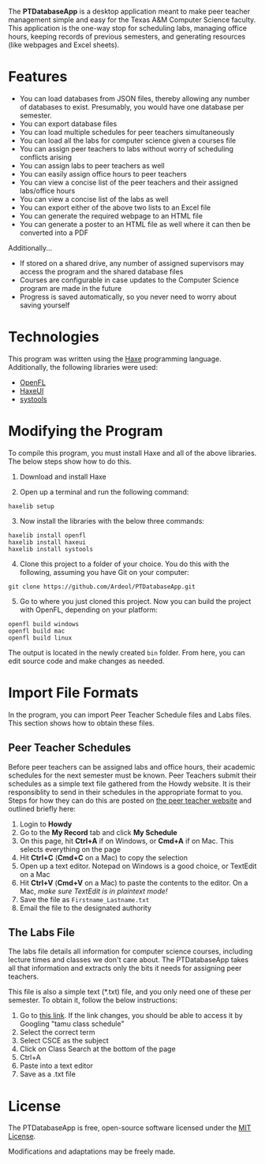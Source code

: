 The **PTDatabaseApp** is a desktop application meant to make peer teacher management simple and easy for the Texas A&M Computer Science faculty.  This application is the one-way stop for scheduling labs, managing office hours, keeping records of previous semesters, and generating resources (like webpages and Excel sheets).

Features
========

* You can load databases from JSON files, thereby allowing any number of databases to exist.  Presumably, you would have one database per semester.
* You can export database files
* You can load multiple schedules for peer teachers simultaneously
* You can load all the labs for computer science given a courses file
* You can assign peer teachers to labs without worry of scheduling conflicts arising
* You can assign labs to peer teachers as well
* You can easily assign office hours to peer teachers
* You can view a concise list of the peer teachers and their assigned labs/office hours
* You can view a concise list of the labs as well
* You can export either of the above two lists to an Excel file
* You can generate the required webpage to an HTML file
* You can generate a poster to an HTML file as well where it can then be converted into a PDF

Additionally...
* If stored on a shared drive, any number of assigned supervisors may access the program and the shared database files
* Courses are configurable in case updates to the Computer Science program are made in the future
* Progress is saved automatically, so you never need to worry about saving yourself

Technologies
============

This program was written using the [Haxe](http://haxe.org/) programming language.  Additionally, the following libraries were used:

* [OpenFL](http://www.openfl.org/)
* [HaxeUI](http://haxeui.org/)
* [systools](https://github.com/waneck/systools)

Modifying the Program
=====================

To compile this program, you must install Haxe and all of the above libraries.  The below steps show how to do this.

1) Download and install Haxe

2) Open up a terminal and run the following command:
```
haxelib setup
``` 
3) Now install the libraries with the below three commands:
```
haxelib install openfl
haxelib install haxeui
haxelib install systools
```
    
4) Clone this project to a folder of your choice.  You do this with the following, assuming you have Git on your computer:
```
git clone https://github.com/Ardeol/PTDatabaseApp.git
```
    
5) Go to where you just cloned this project.  Now you can build the project with OpenFL, depending on your platform:

```
openfl build windows
openfl build mac
openfl build linux
```
    
The output is located in the newly created `bin` folder.  From here, you can edit source code and make changes as needed.

Import File Formats
===================

In the program, you can import Peer Teacher Schedule files and Labs files.  This section shows how to obtain these files.

Peer Teacher Schedules
----------------------

Before peer teachers can be assigned labs and office hours, their academic schedules for the next semester must be known.  Peer Teachers submit their schedules as a simple text file gathered from the Howdy website.  It is their responsiblity to send in their schedules in the appropriate format to you.  Steps for how they can do this are posted on [the peer teacher website](http://engineering.tamu.edu/cse/academics/peer-teachers/how-to-apply) and outlined briefly here:

1. Login to **Howdy**
2. Go to the **My Record** tab and click **My Schedule**
3. On this page, hit **Ctrl+A** if on Windows, or **Cmd+A** if on Mac.  This selects everything on the page
4. Hit **Ctrl+C** (**Cmd+C** on a Mac) to copy the selection
5. Open up a text editor.  Notepad on Windows is a good choice, or TextEdit on a Mac
6. Hit **Ctrl+V** (**Cmd+V** on a Mac) to paste the contents to the editor.  On a Mac, *make sure TextEdit is in plaintext mode!*
7. Save the file as `Firstname_Lastname.txt`
8. Email the file to the designated authority

The Labs File
-------------

The labs file details all information for computer science courses, including lecture times and classes we don't care about.  The PTDatabaseApp takes all that information and extracts only the bits it needs for assigning peer teachers.

This file is also a simple text (*.txt) file, and you only need one of these per semester.  To obtain it, follow the below instructions:

1. Go to [this link](https://compass-ssb.tamu.edu/pls/PROD/bwckschd.p_disp_dyn_sched).  If the link changes, you should be able to access it by Googling "tamu class schedule"
2. Select the correct term
3. Select CSCE as the subject
4. Click on Class Search at the bottom of the page
5. Ctrl+A
6. Paste into a text editor
7. Save as a .txt file

License
=======
The PTDatabaseApp is free, open-source software licensed under the [MIT License](LICENSE.md).

Modifications and adaptations may be freely made.